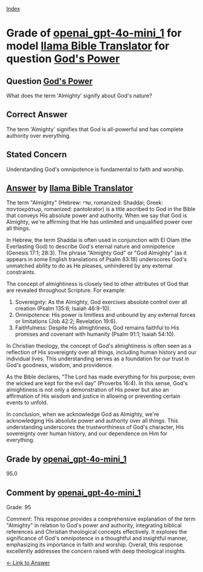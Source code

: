 
[Index](../../../../index.md)
# Grade of [openai_gpt-4o-mini_1](../../../grading_models/openai_gpt-4o-mini_1.md) for model [llama Bible Translator](../../../answering_models/llama_Bible_Translator.md) for question [God's Power](../../../questions/God_s_Power.md)

## Question [God's Power](../../../questions/God_s_Power.md)
What does the term 'Almighty' signify about God's nature?

## Correct Answer
The term 'Almighty' signifies that God is all-powerful and has complete authority over everything.

## Stated Concern
Understanding God's omnipotence is fundamental to faith and worship.

## [Answer](../God_s_Power.md) by [llama Bible Translator](../../../answering_models/llama_Bible_Translator.md)
The term "Almighty" (Hebrew: שדי, romanized: Shaddai; Greek: παντοκράτωρ, romanized: pantokrator) is a title ascribed to God in the Bible that conveys His absolute power and authority. When we say that God is Almighty, we're affirming that He has unlimited and unqualified power over all things.

In Hebrew, the term Shaddai is often used in conjunction with El Olam (the Everlasting God) to describe God's eternal nature and omnipotence (Genesis 17:1; 28:3). The phrase "Almighty God" or "God Almighty" (as it appears in some English translations of Psalm 83:18) underscores God's unmatched ability to do as He pleases, unhindered by any external constraints.

The concept of almightiness is closely tied to other attributes of God that are revealed throughout Scripture. For example:

1. Sovereignty: As the Almighty, God exercises absolute control over all creation (Psalm 135:6; Isaiah 46:9-10).
2. Omnipotence: His power is limitless and unbound by any external forces or limitations (Job 42:2; Revelation 19:6).
3. Faithfulness: Despite His almightiness, God remains faithful to His promises and covenant with humanity (Psalm 91:1; Isaiah 54:10).

In Christian theology, the concept of God's almightiness is often seen as a reflection of His sovereignty over all things, including human history and our individual lives. This understanding serves as a foundation for our trust in God's goodness, wisdom, and providence.

As the Bible declares, "The Lord has made everything for his purpose; even the wicked are kept for the evil day” (Proverbs 16:4). In this sense, God's almightiness is not only a demonstration of His power but also an affirmation of His wisdom and justice in allowing or preventing certain events to unfold.

In conclusion, when we acknowledge God as Almighty, we're acknowledging His absolute power and authority over all things. This understanding underscores the trustworthiness of God's character, His sovereignty over human history, and our dependence on Him for everything.

## Grade by [openai_gpt-4o-mini_1](../../../grading_models/openai_gpt-4o-mini_1.md)
95.0

## Comment by [openai_gpt-4o-mini_1](../../../grading_models/openai_gpt-4o-mini_1.md)
Grade: 95

Comment: This response provides a comprehensive explanation of the term "Almighty" in relation to God's power and authority, integrating biblical references and Christian theological concepts effectively. It explores the significance of God's omnipotence in a thoughtful and insightful manner, emphasizing its importance in faith and worship. Overall, this response excellently addresses the concern raised with deep theological insights.

[&lt;- Link to Answer](../God_s_Power.md)
